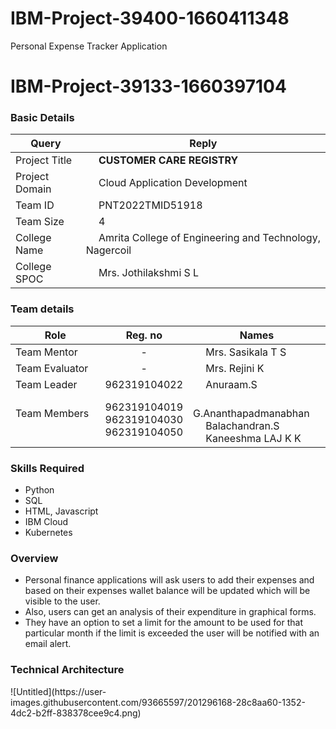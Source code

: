 # IBM-Project-39400-1660411348
Personal Expense Tracker Application
# IBM-Project-39133-1660397104

<h3>Basic Details</h3>

| Query | Reply |
| --- | --- |
| Project Title | &emsp; <b>CUSTOMER CARE REGISTRY</b> &emsp; |
| Project Domain | &emsp; Cloud Application Development &emsp; |
| Team ID | &emsp; PNT2022TMID51918 &emsp; |
| Team Size | &emsp; 4 &emsp; |
| College Name | &emsp; Amrita College of Engineering and Technology, Nagercoil &emsp; |
| College SPOC | &emsp; Mrs. Jothilakshmi S L |

<h3>Team details</h3>

| Role | Reg. no | Names |
| --- | :---: | --- |
| Team Mentor | - | &emsp; Mrs. Sasikala T S |
| Team Evaluator | - | &emsp;  Mrs. Rejini K|
| Team Leader | 962319104022 | &emsp; Anuraam.S &emsp; &emsp; |
| Team Members &emsp; | 962319104019 <br/> 962319104030 <br/> 962319104050 | &emsp; G.Ananthapadmanabhan <br/> &emsp; Balachandran.S  <br/>&emsp; Kaneeshma LAJ K K |

<h3>Skills Required</h3>

* Python
* SQL
* HTML, Javascript
* IBM Cloud
* Kubernetes


<h3>Overview</h3>

* Personal finance applications will ask users to add their expenses and based on their expenses wallet balance will be updated which will be visible to the user. 
* Also, users can get an analysis of their expenditure in graphical forms.  
*  They have an option to set a limit for the amount to be used for that particular month if the limit is exceeded the user will be notified with an email alert.  


<h3> Technical Architecture </h3>
![Untitled](https://user-images.githubusercontent.com/93665597/201296168-28c8aa60-1352-4dc2-b2ff-838378cee9c4.png)





